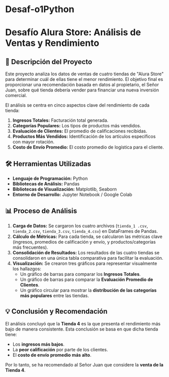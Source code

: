 # Desaf-o1Python

# Desafío Alura Store: Análisis de Ventas y Rendimiento

## 📝 Descripción del Proyecto

Este proyecto analiza los datos de ventas de cuatro tiendas de "Alura Store" para determinar cuál de ellas tiene el menor rendimiento. El objetivo final es proporcionar una recomendación basada en datos al propietario, el Señor Juan, sobre qué tienda debería vender para financiar una nueva inversión comercial.

El análisis se centra en cinco aspectos clave del rendimiento de cada tienda:
1.  **Ingresos Totales:** Facturación total generada.
2.  **Categorías Populares:** Los tipos de productos más vendidos.
3.  **Evaluación de Clientes:** El promedio de calificaciones recibidas.
4.  **Productos Más Vendidos:** Identificación de los artículos específicos con mayor rotación.
5.  **Costo de Envío Promedio:** El costo promedio de logística para el cliente.

## 🛠️ Herramientas Utilizadas

* **Lenguaje de Programación:** Python
* **Bibliotecas de Análisis:** Pandas
* **Bibliotecas de Visualización:** Matplotlib, Seaborn
* **Entorno de Desarrollo:** Jupyter Notebook / Google Colab

## 📊 Proceso de Análisis

1.  **Carga de Datos:** Se cargaron los cuatro archivos (`tienda_1 .csv`, `tienda_2.csv`, `tienda_3.csv`, `tienda_4.csv`) en DataFrames de Pandas.
2.  **Cálculo de Métricas:** Para cada tienda, se calcularon las métricas clave (ingresos, promedios de calificación y envío, y productos/categorías más frecuentes).
3.  **Consolidación de Resultados:** Los resultados de las cuatro tiendas se consolidaron en una única tabla comparativa para facilitar la evaluación.
4.  **Visualización:** Se crearon tres gráficos para representar visualmente los hallazgos:
    * Un gráfico de barras para comparar los **Ingresos Totales**.
    * Un gráfico de barras para comparar la **Evaluación Promedio de Clientes**.
    * Un gráfico circular para mostrar la **distribución de las categorías más populares** entre las tiendas.

## 💡 Conclusión y Recomendación

El análisis concluyó que la **Tienda 4** es la que presenta el rendimiento más bajo de manera consistente. Esta conclusión se basa en que dicha tienda tiene:
- Los **ingresos más bajos**.
- La **peor calificación** por parte de los clientes.
- El **costo de envío promedio más alto**.

Por lo tanto, se ha recomendado al Señor Juan que considere la **venta de la Tienda 4**.
